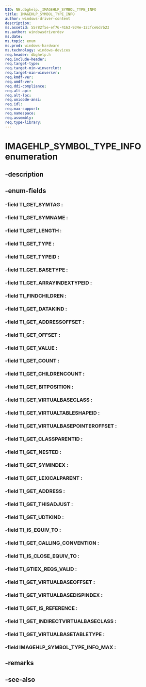 ```yaml
---
UID: NE.dbghelp._IMAGEHLP_SYMBOL_TYPE_INFO
title: IMAGEHLP_SYMBOL_TYPE_INFO
author: windows-driver-content
description: 
ms.assetid: 55782f5e-ef76-4163-934e-12cfce6d7b23
ms.author: windowsdriverdev
ms.date: 
ms.topic: enum
ms.prod: windows-hardware
ms.technology: windows-devices
req.header: dbghelp.h
req.include-header:
req.target-type:
req.target-min-winverclnt:
req.target-min-winversvr:
req.kmdf-ver:
req.umdf-ver:
req.ddi-compliance:
req.alt-api:
req.alt-loc:
req.unicode-ansi:
req.idl:
req.max-support:
req.namespace:
req.assembly:
req.type-library:
---
```


# IMAGEHLP_SYMBOL_TYPE_INFO enumeration

## -description



## -enum-fields

### -field TI_GET_SYMTAG : 
### -field TI_GET_SYMNAME : 
### -field TI_GET_LENGTH : 
### -field TI_GET_TYPE : 
### -field TI_GET_TYPEID : 
### -field TI_GET_BASETYPE : 
### -field TI_GET_ARRAYINDEXTYPEID : 
### -field TI_FINDCHILDREN : 
### -field TI_GET_DATAKIND : 
### -field TI_GET_ADDRESSOFFSET : 
### -field TI_GET_OFFSET : 
### -field TI_GET_VALUE : 
### -field TI_GET_COUNT : 
### -field TI_GET_CHILDRENCOUNT : 
### -field TI_GET_BITPOSITION : 
### -field TI_GET_VIRTUALBASECLASS : 
### -field TI_GET_VIRTUALTABLESHAPEID : 
### -field TI_GET_VIRTUALBASEPOINTEROFFSET : 
### -field TI_GET_CLASSPARENTID : 
### -field TI_GET_NESTED : 
### -field TI_GET_SYMINDEX : 
### -field TI_GET_LEXICALPARENT : 
### -field TI_GET_ADDRESS : 
### -field TI_GET_THISADJUST : 
### -field TI_GET_UDTKIND : 
### -field TI_IS_EQUIV_TO : 
### -field TI_GET_CALLING_CONVENTION : 
### -field TI_IS_CLOSE_EQUIV_TO : 
### -field TI_GTIEX_REQS_VALID : 
### -field TI_GET_VIRTUALBASEOFFSET : 
### -field TI_GET_VIRTUALBASEDISPINDEX : 
### -field TI_GET_IS_REFERENCE : 
### -field TI_GET_INDIRECTVIRTUALBASECLASS : 
### -field TI_GET_VIRTUALBASETABLETYPE : 
### -field IMAGEHLP_SYMBOL_TYPE_INFO_MAX : 

## -remarks

## -see-also